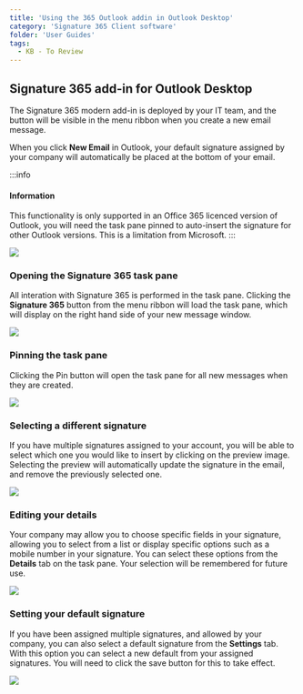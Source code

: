 ```yaml
---
title: 'Using the 365 Outlook addin in Outlook Desktop'
category: 'Signature 365 Client software'
folder: 'User Guides'
tags: 
  - KB - To Review
---
```


## Signature 365 add-in for Outlook Desktop

The Signature 365 modern add-in is deployed by your IT team, and the button will be visible in the menu ribbon when you create a new email message.

When you click **New Email** in Outlook, your default signature assigned by your company will automatically be placed at the bottom of your email.

:::info
#### Information

This functionality is only supported in an Office 365 licenced version of Outlook, you will need the task pane pinned to auto-insert the signature for other Outlook versions. This is a limitation from Microsoft.
:::

![](https://s3.amazonaws.com/cdn.freshdesk.com/data/helpdesk/attachments/production/1133383579/original/Exy2FB08RhDrQBdeI0qfuDyQWKr6iF3vbQ.png?1688030288)

### Opening the Signature 365 task pane

All interation with Signature 365 is performed in the task pane. Clicking the **Signature 365** button from the menu ribbon will load the task pane, which will display on the right hand side of your new message window.

![](https://s3.amazonaws.com/cdn.freshdesk.com/data/helpdesk/attachments/production/1133384119/original/7KGwazjbwwDTllUiG5u0sE-gFenSBdpzNw.png?1688031277)

### Pinning the task pane

Clicking the Pin button will open the task pane for all new messages when they are created.

![](https://s3.amazonaws.com/cdn.freshdesk.com/data/helpdesk/attachments/production/1133384027/original/ZSDGwniUcEFAH4DAYtE_Y9Z97Ria0IXQGg.png?1688031124)

### Selecting a different signature

If you have multiple signatures assigned to your account, you will be able to select which one you would like to insert by clicking on the preview image. Selecting the preview will automatically update the signature in the email, and remove the previously selected one.

![](https://s3.amazonaws.com/cdn.freshdesk.com/data/helpdesk/attachments/production/1133384145/original/sTOFlgC7FGpg8bZnEFAqT7CXm4zQy2kFvw.png?1688031335)

### Editing your details

Your company may allow you to choose specific fields in your signature, allowing you to select from a list or display specific options such as a mobile number in your signature. You can select these options from the **Details** tab on the task pane. Your selection will be remembered for future use.

![](https://s3.amazonaws.com/cdn.freshdesk.com/data/helpdesk/attachments/production/1133384307/original/KAHfpXHttNRkfmhBmzV2jjC381gX_QQ3WA.png?1688031656)

### Setting your default signature

If you have been assigned multiple signatures, and allowed by your company, you can also select a default signature from the **Settings** tab. With this option you can select a new default from your assigned signatures. You will need to click the save button for this to take effect.

![](https://s3.amazonaws.com/cdn.freshdesk.com/data/helpdesk/attachments/production/1133384587/original/pUipainRCLJlsdeW6i-R4SY6gQ-rKWabKA.png?1688031993)